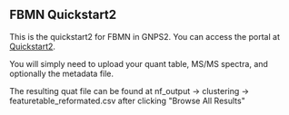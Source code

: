 ## FBMN Quickstart2

This is the quickstart2 for FBMN in GNPS2. You can access the portal at [Quickstart2](https://quickstart2.gnps2.org/FBMN_quickstart). 

You will simply need to upload your quant table, MS/MS spectra, and optionally the metadata file. 

The resulting quat file can be found at nf_output -> clustering -> featuretable_reformated.csv after clicking "Browse All Results"

